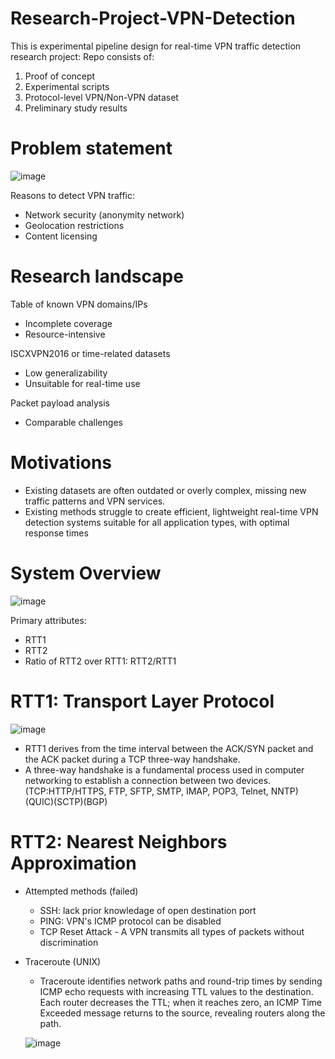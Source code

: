 # Research-Project-VPN-Detection
This is experimental pipeline design for real-time VPN traffic detection research project:
Repo consists of:
  1. Proof of concept
  2. Experimental scripts
  3. Protocol-level VPN/Non-VPN dataset 
  4. Preliminary study results

# Problem statement
![image](https://github.com/yuantian94/Research-Project-VPN-Detection/assets/13746207/5109ef96-d81e-4cc0-9b28-aa8d56c50e05)

Reasons to detect VPN traffic:
- Network security (anonymity network)
- Geolocation restrictions
- Content licensing

# Research landscape
Table of known VPN domains/IPs
- Incomplete coverage
- Resource-intensive

ISCXVPN2016 or time-related datasets
- Low generalizability
- Unsuitable for real-time use

Packet payload analysis
- Comparable challenges

# Motivations
- Existing datasets are often outdated or overly complex, missing new traffic patterns and VPN services.
- Existing methods struggle to create efficient, lightweight real-time VPN detection systems suitable for all application types, with optimal response times

# System Overview
![image](https://github.com/yuantian94/Research-Project-VPN-Detection/assets/13746207/a694302e-6cf9-4a8d-b2b6-532aae109eb6)

Primary attributes:
- RTT1
- RTT2
- Ratio of RTT2 over RTT1: RTT2/RTT1

# RTT1: Transport Layer Protocol
![image](https://github.com/yuantian94/Research-Project-VPN-Detection/assets/13746207/f2dacd8d-1395-4188-a548-be287d3a04c2)

- RTT1 derives from the time interval between the ACK/SYN packet and the ACK packet during a TCP three-way handshake.
- A three-way handshake is a fundamental process used in computer networking to establish a connection between two devices. (TCP:HTTP/HTTPS, FTP, SFTP, SMTP, IMAP, POP3, Telnet, NNTP)(QUIC)(SCTP)(BGP)

# RTT2: Nearest Neighbors Approximation
- Attempted methods (failed)
  - SSH: lack prior knowledage of open destination port
  - PING: VPN's ICMP protocol can be disabled
  - TCP Reset Attack - A VPN transmits all types of packets without discrimination
- Traceroute (UNIX)
  - Traceroute identifies network paths and round-trip times by sending ICMP echo requests with increasing TTL values to the destination. Each router decreases the TTL; when it reaches zero, an ICMP Time Exceeded message returns to the source, revealing routers along the path.

  ![image](https://github.com/yuantian94/Research-Project-VPN-Detection/assets/13746207/676fb916-fce8-45bf-8616-74c68096dad3)



